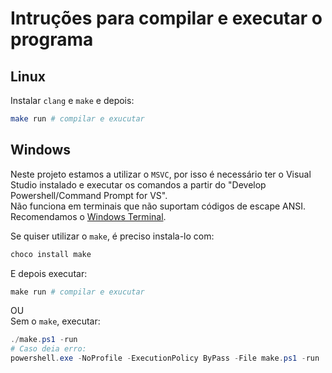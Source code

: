 # Intruções para compilar e executar o programa

## Linux

Instalar `clang` e `make` e depois:

```bash
make run # compilar e exucutar
```

## Windows

Neste projeto estamos a utilizar o `MSVC`, por isso é necessário ter o Visual Studio instalado e executar os comandos a partir do "Develop Powershell/Command Prompt for VS".  
Não funciona em terminais que não suportam códigos de escape ANSI. Recomendamos o [Windows Terminal](https://apps.microsoft.com/detail/9N0DX20HK701).

Se quiser utilizar o `make`, é preciso instala-lo com:

```ps1
choco install make
```

E depois executar:

```ps1
make run # compilar e exucutar
```

OU  
Sem o `make`, executar:

```ps1
./make.ps1 -run
# Caso deia erro:
powershell.exe -NoProfile -ExecutionPolicy ByPass -File make.ps1 -run
```
